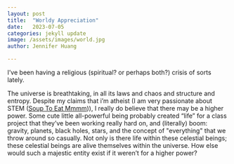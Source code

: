 ```yaml
---
layout: post
title:  "Worldy Appreciation"
date:   2023-07-05
categories: jekyll update
image: /assets/images/world.jpg
author: Jennifer Huang

---
```


I’ve been having a religious (spiritual? or perhaps both?) crisis of sorts lately. 

The universe is breathtaking, in all its laws and chaos and structure and entropy. Despite my claims that i’m atheist (I am very passionate about STEM (<a href="https://instagram.com/omjee.nnifer" target="_blank">Soup To Eat Mmmm</a>)), I really do believe that there may be a higher power. Some cute little all-powerful being probably created “life” for a class project that they’ve been working really hard on, and (literally) boom: gravity, planets, black holes, stars, and the concept of "everything" that we throw around so casually. Not only is there life within these celestial beings; these celestial beings are alive themselves within the universe. How else would such a majestic entity exist if it weren’t for a higher power?